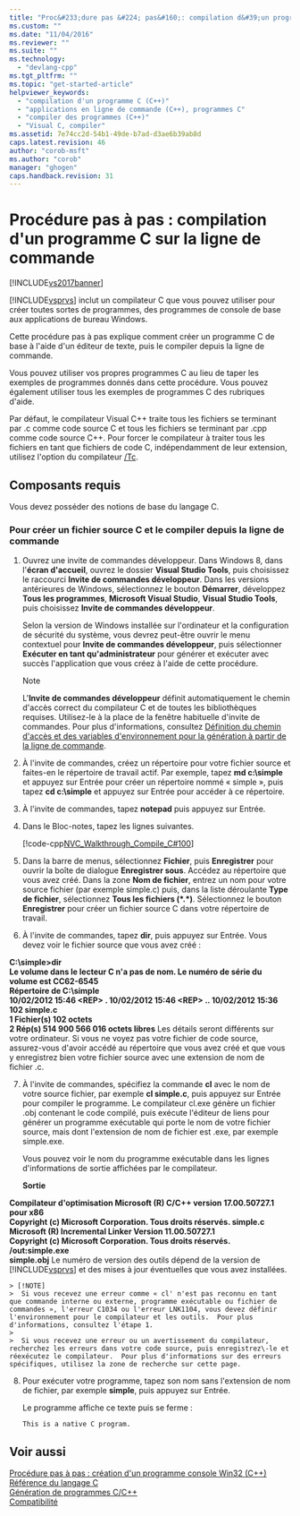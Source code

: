 ```yaml
---
title: "Proc&#233;dure pas &#224; pas&#160;: compilation d&#39;un programme&#160;C sur la ligne de commande | Microsoft Docs"
ms.custom: ""
ms.date: "11/04/2016"
ms.reviewer: ""
ms.suite: ""
ms.technology: 
  - "devlang-cpp"
ms.tgt_pltfrm: ""
ms.topic: "get-started-article"
helpviewer_keywords: 
  - "compilation d'un programme C (C++)"
  - "applications en ligne de commande (C++), programmes C"
  - "compiler des programmes (C++)"
  - "Visual C, compiler"
ms.assetid: 7e74cc2d-54b1-49de-b7ad-d3ae6b39ab8d
caps.latest.revision: 46
author: "corob-msft"
ms.author: "corob"
manager: "ghogen"
caps.handback.revision: 31
---
```

# Proc&#233;dure pas &#224; pas&#160;: compilation d&#39;un programme&#160;C sur la ligne de commande
[!INCLUDE[vs2017banner](../assembler/inline/includes/vs2017banner.md)]

[!INCLUDE[vsprvs](../assembler/masm/includes/vsprvs_md.md)] inclut un compilateur C que vous pouvez utiliser pour créer toutes sortes de programmes, des programmes de console de base aux applications de bureau Windows.  
  
 Cette procédure pas à pas explique comment créer un programme C de base à l'aide d'un éditeur de texte, puis le compiler depuis la ligne de commande.  
  
 Vous pouvez utiliser vos propres programmes C au lieu de taper les exemples de programmes donnés dans cette procédure.  Vous pouvez également utiliser tous les exemples de programmes C des rubriques d'aide.  
  
 Par défaut, le compilateur Visual C\+\+ traite tous les fichiers se terminant par .c comme code source C et tous les fichiers se terminant par .cpp comme code source C\+\+.  Pour forcer le compilateur à traiter tous les fichiers en tant que fichiers de code C, indépendamment de leur extension, utilisez l'option du compilateur [\/Tc](../build/reference/tc-tp-tc-tp-specify-source-file-type.md).  
  
## Composants requis  
 Vous devez posséder des notions de base du langage C.  
  
### Pour créer un fichier source C et le compiler depuis la ligne de commande  
  
1.  Ouvrez une invite de commandes développeur.  Dans Windows 8, dans l'**écran d'accueil**, ouvrez le dossier **Visual Studio Tools**, puis choisissez le raccourci **Invite de commandes développeur**.  Dans les versions antérieures de Windows, sélectionnez le bouton **Démarrer**, développez **Tous les programmes**, **Microsoft Visual Studio**, **Visual Studio Tools**, puis choisissez **Invite de commandes développeur**.  
  
     Selon la version de Windows installée sur l'ordinateur et la configuration de sécurité du système, vous devrez peut\-être ouvrir le menu contextuel pour **Invite de commandes développeur**, puis sélectionner **Exécuter en tant qu'administrateur** pour générer et exécuter avec succès l'application que vous créez à l'aide de cette procédure.  
  
    > [!NOTE]
    >  L'**Invite de commandes développeur** définit automatiquement le chemin d'accès correct du compilateur C et de toutes les bibliothèques requises.  Utilisez\-le à la place de la fenêtre habituelle d'invite de commandes.  Pour plus d'informations, consultez [Définition du chemin d'accès et des variables d'environnement pour la génération à partir de la ligne de commande](../build/setting-the-path-and-environment-variables-for-command-line-builds.md).  
  
2.  À l'invite de commandes, créez un répertoire pour votre fichier source et faites\-en le répertoire de travail actif.  Par exemple, tapez **md c:\\simple** et appuyez sur Entrée pour créer un répertoire nommé « simple », puis tapez **cd c:\\simple** et appuyez sur Entrée pour accéder à ce répertoire.  
  
3.  À l'invite de commandes, tapez **notepad** puis appuyez sur Entrée.  
  
4.  Dans le Bloc\-notes, tapez les lignes suivantes.  
  
     [!code-cpp[NVC_Walkthrough_Compile_C#100](../build/codesnippet/CPP/walkthrough-compile-a-c-program-on-the-command-line_1.c)]  
  
5.  Dans la barre de menus, sélectionnez **Fichier**, puis **Enregistrer** pour ouvrir la boîte de dialogue **Enregistrer sous**.  Accédez au répertoire que vous avez créé.  Dans la zone **Nom de fichier**, entrez un nom pour votre source fichier \(par exemple simple.c\) puis, dans la liste déroulante **Type de fichier**, sélectionnez **Tous les fichiers \(\*.\*\)**.  Sélectionnez le bouton **Enregistrer** pour créer un fichier source C dans votre répertoire de travail.  
  
6.  À l'invite de commandes, tapez **dir**, puis appuyez sur Entrée.  Vous devez voir le fichier source que vous avez créé :  
  
  **C:\\simple\>dir**  
 **Le volume dans le lecteur C n'a pas de nom.  Le numéro de série du volume est CC62\-6545**  
 **Répertoire de C:\\simple**  
**10\/02\/2012  15:46    \<REP\>          .  10\/02\/2012  15:46    \<REP\>          ..  10\/02\/2012  15:36               102 simple.c**  
 **1 Fichier\(s\)            102 octets**  
 **2 Rép\(s\) 514 900 566 016 octets libres**      Les détails seront différents sur votre ordinateur.  Si vous ne voyez pas votre fichier de code source, assurez\-vous d'avoir accédé au répertoire que vous avez créé et que vous y enregistrez bien votre fichier source avec une extension de nom de fichier .c.  
  
7.  À l'invite de commandes, spécifiez la commande **cl** avec le nom de votre source fichier, par exemple **cl simple.c**, puis appuyez sur Entrée pour compiler le programme.  Le compilateur cl.exe génère un fichier .obj contenant le code compilé, puis exécute l'éditeur de liens pour générer un programme exécutable qui porte le nom de votre fichier source, mais dont l'extension de nom de fichier est .exe, par exemple simple.exe.  
  
     Vous pouvez voir le nom du programme exécutable dans les lignes d'informations de sortie affichées par le compilateur.  
  
     **Sortie**  
  
  **Compilateur d'optimisation Microsoft \(R\) C\/C\+\+ version 17.00.50727.1 pour x86**  
**Copyright \(c\) Microsoft Corporation.  Tous droits réservés.  simple.c**  
**Microsoft \(R\) Incremental Linker Version 11.00.50727.1**  
**Copyright \(c\) Microsoft Corporation.  Tous droits réservés.  \/out:simple.exe**  
**simple.obj**      Le numéro de version des outils dépend de la version de [!INCLUDE[vsprvs](../assembler/masm/includes/vsprvs_md.md)] et des mises à jour éventuelles que vous avez installées.  
  
    > [!NOTE]
    >  Si vous recevez une erreur comme « cl' n'est pas reconnu en tant que commande interne ou externe, programme exécutable ou fichier de commandes », l'erreur C1034 ou l'erreur LNK1104, vous devez définir l'environnement pour le compilateur et les outils.  Pour plus d'informations, consultez l'étape 1.  
    >   
    >  Si vous recevez une erreur ou un avertissement du compilateur, recherchez les erreurs dans votre code source, puis enregistrez\-le et réexécutez le compilateur.  Pour plus d'informations sur des erreurs spécifiques, utilisez la zone de recherche sur cette page.  
  
8.  Pour exécuter votre programme, tapez son nom sans l'extension de nom de fichier, par exemple **simple**, puis appuyez sur Entrée.  
  
     Le programme affiche ce texte puis se ferme :  
  
     `This is a native C program.`  
  
## Voir aussi  
 [Procédure pas à pas : création d'un programme console Win32 \(C\+\+\)](../windows/walkthrough-creating-a-standard-cpp-program-cpp.md)   
 [Référence du langage C](../c-language/c-language-reference.md)   
 [Génération de programmes C\/C\+\+](../build/building-c-cpp-programs.md)   
 [Compatibilité](../c-runtime-library/compatibility.md)
